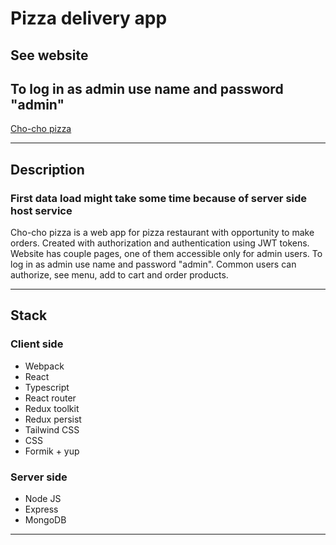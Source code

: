 # Pizza delivery app
## See website
## To log in as admin use name and password "admin"
[Cho-cho pizza](https://pizza-shop-tau-smoky.vercel.app/)
___
## Description
### First data load might take some time because of server side host service
Cho-cho pizza is a web app for pizza restaurant with opportunity to make orders. Created with authorization and authentication using JWT tokens. Website has couple pages, one of them accessible only for admin users. To log in as admin use name and password "admin". Common users can authorize, see menu, add to cart and order products.

___

## Stack
### Client side
- Webpack
- React
- Typescript
- React router
- Redux toolkit
- Redux persist
- Tailwind CSS
- CSS
- Formik + yup

### Server side
- Node JS
- Express
- MongoDB
___